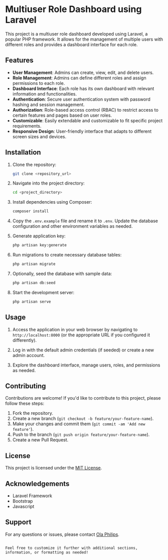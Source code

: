 # Multiuser Role Dashboard using Laravel

This project is a multiuser role dashboard developed using Laravel, a popular PHP framework. It allows for the management of multiple users with different roles and provides a dashboard interface for each role.

## Features

- **User Management**: Admins can create, view, edit, and delete users.
- **Role Management**: Admins can define different roles and assign permissions to each role.
- **Dashboard Interface**: Each role has its own dashboard with relevant information and functionalities.
- **Authentication**: Secure user authentication system with password hashing and session management.
- **Authorization**: Role-based access control (RBAC) to restrict access to certain features and pages based on user roles.
- **Customizable**: Easily extendable and customizable to fit specific project requirements.
- **Responsive Design**: User-friendly interface that adapts to different screen sizes and devices.

## Installation

1. Clone the repository:
   ```bash
   git clone <repository_url>
   ```

2. Navigate into the project directory:
   ```bash
   cd <project_directory>
   ```

3. Install dependencies using Composer:
   ```bash
   composer install
   ```

4. Copy the `.env.example` file and rename it to `.env`. Update the database configuration and other environment variables as needed.

5. Generate application key:
   ```bash
   php artisan key:generate
   ```

6. Run migrations to create necessary database tables:
   ```bash
   php artisan migrate
   ```

7. Optionally, seed the database with sample data:
   ```bash
   php artisan db:seed
   ```

8. Start the development server:
   ```bash
   php artisan serve
   ```

## Usage

1. Access the application in your web browser by navigating to `http://localhost:8000` (or the appropriate URL if you configured it differently).

2. Log in with the default admin credentials (if seeded) or create a new admin account.

3. Explore the dashboard interface, manage users, roles, and permissions as needed.

## Contributing

Contributions are welcome! If you'd like to contribute to this project, please follow these steps:

1. Fork the repository.
2. Create a new branch (`git checkout -b feature/your-feature-name`).
3. Make your changes and commit them (`git commit -am 'Add new feature'`).
4. Push to the branch (`git push origin feature/your-feature-name`).
5. Create a new Pull Request.

## License

This project is licensed under the [MIT License](LICENSE).

## Acknowledgements

- Laravel Framework
- Bootstrap
- Javascript

## Support

For any questions or issues, please contact [Ola Philips](mailto:philipsola64@gmail.com).

```

Feel free to customize it further with additional sections, information, or formatting as needed!
